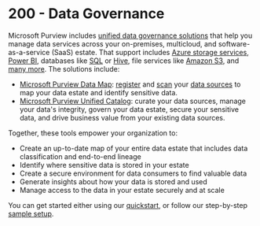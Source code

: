 # 200 - Data Governance

Microsoft Purview includes [unified data governance solutions](https://learn.microsoft.com/en-us/purview/data-governance-overview) that help you manage data services across your on-premises, multicloud, and software-as-a-service (SaaS) estate. That support includes [Azure storage services](https://learn.microsoft.com/en-us/purview/data-map-data-sources#azure), [Power BI](https://learn.microsoft.com/en-us/purview/register-scan-power-bi-tenant), databases like [SQL](https://learn.microsoft.com/en-us/purview/tutorial-register-scan-on-premises-sql-server) or [Hive](https://learn.microsoft.com/en-us/purview/register-scan-hive-metastore-source), file services like [Amazon S3](https://learn.microsoft.com/en-us/purview/register-scan-amazon-s3), and [many more](https://learn.microsoft.com/en-us/purview/data-map-data-sources). The solutions include:

- [Microsoft Purview Data Map](https://learn.microsoft.com/en-us/purview/data-map): [register](https://learn.microsoft.com/en-us/purview/data-map-data-sources-register-manage#register-a-new-source) and [scan](https://learn.microsoft.com/en-us/purview/data-map-scan-data-sources) your [data sources](https://learn.microsoft.com/en-us/purview/data-map-data-sources) to map your data estate and identify sensitive data.
- [Microsoft Purview Unified Catalog](https://learn.microsoft.com/en-us/purview/unified-catalog): curate your data sources, manage your data's integrity, govern your data estate, secure your sensitive data, and drive business value from your existing data sources.

Together, these tools empower your organization to:

- Create an up-to-date map of your entire data estate that includes data classification and end-to-end lineage
- Identify where sensitive data is stored in your estate
- Create a secure environment for data consumers to find valuable data
- Generate insights about how your data is stored and used
- Manage access to the data in your estate securely and at scale

You can get started either using our [quickstart](https://learn.microsoft.com/en-us/purview/data-governance-get-started), or follow our step-by-step [sample setup](https://learn.microsoft.com/en-us/purview/data-governance-setup-sample).
